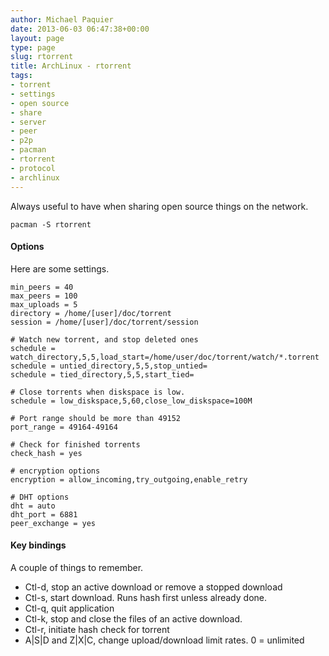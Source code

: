 ```yaml
---
author: Michael Paquier
date: 2013-06-03 06:47:38+00:00
layout: page
type: page
slug: rtorrent
title: ArchLinux - rtorrent
tags:
- torrent
- settings
- open source
- share
- server
- peer
- p2p
- pacman
- rtorrent
- protocol
- archlinux
---
```

Always useful to have when sharing open source things on the network.

    pacman -S rtorrent

#### Options

Here are some settings.

    min_peers = 40
    max_peers = 100
    max_uploads = 5
    directory = /home/[user]/doc/torrent
    session = /home/[user]/doc/torrent/session

    # Watch new torrent, and stop deleted ones
    schedule = watch_directory,5,5,load_start=/home/user/doc/torrent/watch/*.torrent
    schedule = untied_directory,5,5,stop_untied=
    schedule = tied_directory,5,5,start_tied=

    # Close torrents when diskspace is low.
    schedule = low_diskspace,5,60,close_low_diskspace=100M

    # Port range should be more than 49152
    port_range = 49164-49164

    # Check for finished torrents
    check_hash = yes

    # encryption options
    encryption = allow_incoming,try_outgoing,enable_retry

    # DHT options
    dht = auto
    dht_port = 6881
    peer_exchange = yes

#### Key bindings

A couple of things to remember.

  * Ctl-d, stop an active download or remove a stopped download 
  * Ctl-s, start download. Runs hash first unless already done.
  * Ctl-q, quit application
  * Ctl-k, stop and close the files of an active download.
  * Ctl-r, initiate hash check for torrent
  * A|S|D and Z|X|C, change upload/download limit rates. 0 = unlimited
